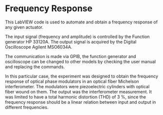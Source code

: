# Frequency Response

This LabVIEW code is used to automate and obtain a frequency response of any given actuator.

The input signal (frequency and amplitude) is controlled by the Function generator HP 33120A.
The output signal is acquired by the Digital Oscilloscope Agilent MSO6034A.

The communication is made via GPIB, the function generator and oscilloscope can be changed to other models by checking the user manual and replacing the commands.   

In this particular case, the experiment was designed to obtain the frequency response of optical phase modulators in an optical fiber Michelson interferometer. The modulators were piezoelectric cylinders with optical fiber wound on them.
The output was the interferometer measurement. It was limited to have a total harmonic distortion (THD) of 3 %, since the frequency response should be a linear relation between input and output in different frequencies.
